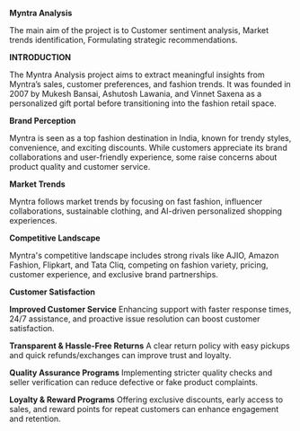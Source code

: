 **Myntra Analysis**

The main aim of the project is to Customer sentiment analysis, Market trends identification, Formulating strategic recommendations.

**INTRODUCTION**

The Myntra Analysis project aims to extract meaningful insights from Myntra’s sales, customer preferences, and fashion trends. 
It was founded in 2007 by Mukesh Bansai, Ashutosh Lawania, and Vinnet Saxena as a personalized gift portal before transitioning into the fashion retail space. 

**Brand Perception**

Myntra is seen as a top fashion destination in India, known for trendy styles, convenience, and exciting discounts. While customers appreciate its brand collaborations and user-friendly experience, some raise concerns about product quality and customer service.

**Market Trends**

Myntra follows market trends by focusing on fast fashion, influencer collaborations, sustainable clothing, and AI-driven personalized shopping experiences.

**Competitive Landscape**

Myntra's competitive landscape includes strong rivals like AJIO, Amazon Fashion, Flipkart, and Tata Cliq, competing on fashion variety, pricing, customer experience, and exclusive brand partnerships.

**Customer Satisfaction**

  **Improved Customer Service** Enhancing support with faster response times, 24/7 assistance, and proactive issue resolution can boost customer satisfaction.

  **Transparent & Hassle-Free Returns** A clear return policy with easy pickups and quick refunds/exchanges can improve trust and loyalty.

  **Quality Assurance Programs** Implementing stricter quality checks and seller verification can reduce defective or fake product complaints.

  **Loyalty & Reward Programs** Offering exclusive discounts, early access to sales, and reward points for repeat customers can enhance engagement and retention.
